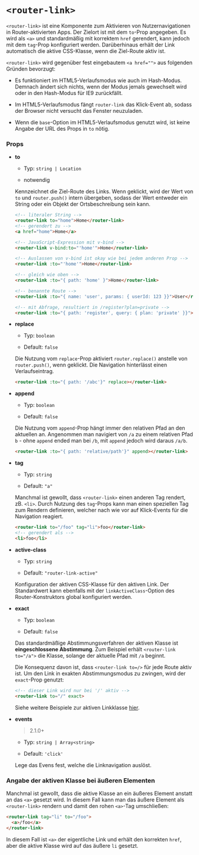 # `<router-link>`

`<router-link>` ist eine Komponente zum Aktivieren von Nutzernavigationen in Router-aktivierten Apps. Der Zielort ist mit dem `to`-Prop angegeben. Es wird als `<a>` und standardmäßig mit korrektem `href` gerendert, kann jedoch mit dem `tag`-Prop konfiguriert werden. Darüberhinaus erhält der Link automatisch die aktive CSS-Klasse, wenn die Ziel-Route aktiv ist.

`<router-link>` wird gegenüber fest eingebautem `<a href="">` aus folgenden Gründen bevorzugt:

- Es funktioniert im HTML5-Verlaufsmodus wie auch im Hash-Modus. Demnach ändert sich nichts, wenn der Modus jemals gewechselt wird oder in den Hash-Modus für IE9 zurückfällt.

- Im HTML5-Verlaufsmodus fängt `router-link` das Klick-Event ab, sodass der Browser nicht versucht das Fenster neuzuladen.

- Wenn die `base`-Option im HTML5-Verlaufsmodus genutzt wird, ist keine Angabe der URL des Props in `to` nötig.

### Props

- **to**

  - Typ: `string | Location`

  - notwendig

  Kennzeichnet die Ziel-Route des Links. Wenn geklickt, wird der Wert von `to` und `router.push()` intern übergeben, sodass der Wert entweder ein String oder ein Objekt der Ortsbeschreibung sein kann.


  ``` html
  <!-- literaler String -->
  <router-link to="home">Home</router-link>
  <!-- gerendert zu -->
  <a href="home">Home</a>

  <!-- JavaScript-Expression mit v-bind -->
  <router-link v-bind:to="'home'">Home</router-link>

  <!-- Auslassen von v-bind ist okay wie bei jedem anderen Prop -->
  <router-link :to="'home'">Home</router-link>

  <!-- gleich wie oben -->
  <router-link :to="{ path: 'home' }">Home</router-link>

  <!-- benannte Route -->
  <router-link :to="{ name: 'user', params: { userId: 123 }}">User</router-link>

  <!-- mit Abfrage, resultiert in /register?plan=private -->
  <router-link :to="{ path: 'register', query: { plan: 'private' }}">Register</router-link>
  ```

- **replace**

  - Typ: `boolean`

  - Default: `false`

  Die Nutzung vom `replace`-Prop aktiviert `router.replace()` anstelle von `router.push()`, wenn geklickt. Die Navigation hinterlässt einen Verlaufseintrag.

  ``` html
  <router-link :to="{ path: '/abc'}" replace></router-link>
  ```

- **append**

  - Typ: `boolean`

  - Default: `false`

  Die Nutzung vom `append`-Prop hängt immer den relativen Pfad an den aktuellen an. Angenommen man navigiert von `/a` zu einem relativen Pfad `b` - ohne `append` ended man bei `/b`, mit `append` jedoch wird daraus `/a/b`.

  ``` html
  <router-link :to="{ path: 'relative/path'}" append></router-link>
  ```

- **tag**

  - Typ: `string`

  - Default: `"a"`

  Manchmal ist gewollt, dass `<router-link>` einen anderen Tag rendert, zB. `<li>`. Durch Nutzung des `tag`-Props kann man einen speziellen Tag zum Rendern definieren, welcher nach wie vor auf Klick-Events für die Navigation reagiert.

  ``` html
  <router-link to="/foo" tag="li">foo</router-link>
  <!-- gerendert als -->
  <li>foo</li>
  ```

- **active-class**

  - Typ: `string`

  - Default: `"router-link-active"`

  Konfiguration der aktiven CSS-Klasse für den aktiven Link.
  Der Standardwert kann ebenfalls mit der `linkActiveClass`-Option des Router-Konstruktors global konfiguriert werden.

- **exact**

  - Typ: `boolean`

  - Default: `false`

  Das standardmäßige Abstimmungsverfahren der aktiven Klasse ist **eingeschlossene Abstimmung**. Zum Beispiel erhält `<router-link to="/a">` die Klasse, solange der aktuelle Pfad mit `/a` beginnt.

  Die Konsequenz davon ist, dass `<router-link to=/>` für jede Route aktiv ist. Um den Link in exakten Abstimmungsmodus zu zwingen, wird der `exact`-Prop genutzt:

  ``` html
  <!-- dieser Link wird nur bei '/' aktiv -->
  <router-link to="/" exact>
  ```

  Siehe weitere Beispiele zur aktiven Linkklasse [hier](http://jsfiddle.net/fnlCtrl/dokbyypq/).

- **events**

  > 2.1.0+

  - Typ: `string | Array<string>`

  - Default: `'click'`

  Lege das Evens fest, welche die Linknavigation auslöst.


### Angabe der aktiven Klasse bei äußeren Elementen

Manchmal ist gewollt, dass die aktive Klasse an ein äußeres Element anstatt an das `<a>` gesetzt wird. In diesem Fall kann man das äußere Element als `<router-link>` rendern und damit den rohen `<a>`-Tag umschließen:

``` html
<router-link tag="li" to="/foo">
  <a>/foo</a>
</router-link>
```

In diesem Fall ist `<a>` der eigentliche Link und erhält den korrekten `href`, aber die aktive Klasse wird auf das äußere `li` gesetzt.
